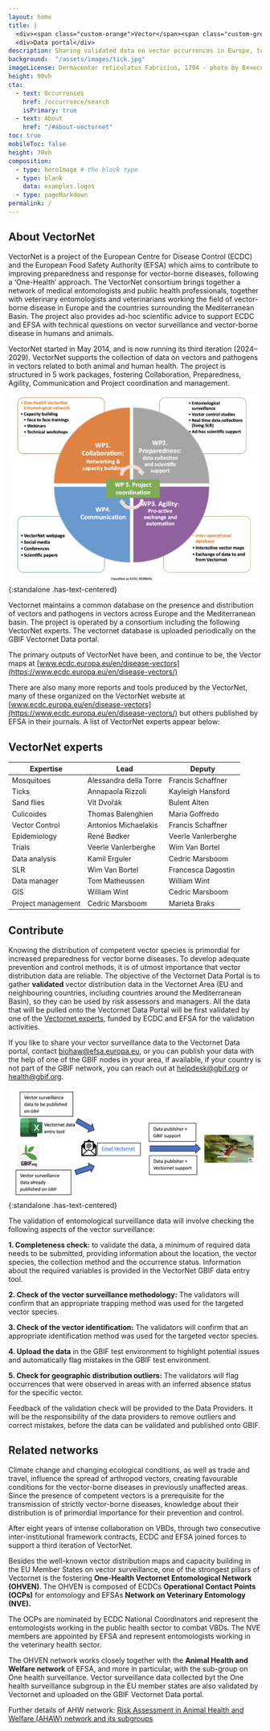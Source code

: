 ```yaml
---
layout: home
title: |
  <div><span class="custom-orange">Vector</span><span class="custom-green">Net</span></div>
  <div>Data portal</div>
description: Sharing validated data on vector occurrences in Europe, to improve preparedness for vector-borne diseases
background:  "/assets/images/tick.jpg"
imageLicense: Dermacentor reticulatus Fabricius, 1794 - photo by Вячеслав Юсупов via [iNaturalist](https://www.inaturalist.org/photos/122397460) - License [CC-BY-NC-4](http://creativecommons.org/licenses/by-nc/4.0/)
height: 90vh
cta:
  - text: Occurrences
    href: /occurrence/search
    isPrimary: true
  - text: About
    href: "/#about-vectornet"
toc: true
mobileToc: false
height: 70vh
composition:
  - type: heroImage # the block type
  - type: blank
    data: examples.logos
  - type: pageMarkdown
permalink: /
---
```

## About VectorNet
VectorNet is a project of the European Centre for Disease Control (ECDC) and the European Food Safety Authority (EFSA) which aims to contribute to improving preparedness and response for vector-borne diseases, following a ‘One-Health’ approach. The VectorNet consortium brings together a network of medical entomologists and public health professionals, together with veterinary entomologists and veterinarians working the field of vector-borne disease in Europe and the countries surrounding the Mediterranean Basin. The project also provides ad-hoc scientific advice to support ECDC and EFSA with technical questions on vector surveillance and vector-borne disease in humans and animals.

VectorNet started in May 2014, and is now running its third iteration (2024–2029). VectorNet supports the collection of data on vectors and pathogens in vectors related to both animal and human health. The project is structured in 5 work packages, fostering Collaboration, Preparedness, Agility, Communication and Project coordination and management.

![](/assets/images/vn1.png){:standalone .has-text-centered}

Vectornet maintains a common database on the presence and distribution of vectors and pathogens in vectors across Europe and the Mediterranean basin. The project is operated by a consortium including the following VectorNet experts. The vectornet database is uploaded periodically on the GBIF Vectornet Data portal. 

The primary outputs of VectorNet have been, and continue to be, the Vector maps at [www.ecdc.europa.eu/en/disease-vectors](https://www.ecdc.europa.eu/en/disease-vectors/)

There are also many more reports and tools produced by the VectorNet, many of these organized on the VectorNet website at [www.ecdc.europa.eu/en/disease-vectors](https://www.ecdc.europa.eu/en/disease-vectors/) but others published by EFSA in their journals. A list of VectorNet experts appear below:

## VectorNet experts

| Expertise         | Lead                   | Deputy                 |
|------------------|-----------------------|------------------------|
| Mosquitoes       | Alessandra della Torre | Francis Schaffner      |
| Ticks           | Annapaola Rizzoli       | Kayleigh Hansford      |
| Sand flies      | Vít Dvořák              | Bulent Alten          |
| Culicoides      | Thomas Balenghien       | Maria Goffredo        |
| Vector Control  | Antonios Michaelakis    | Francis Schaffner      |
| Epidemiology    | René Bødker             | Veerle Vanlerberghe   |
| Trials         | Veerle Vanlerberghe     | Wim Van Bortel        |
| Data analysis   | Kamil Erguler           | Cedric Marsboom       |
| SLR            | Wim Van Bortel          | Francesca Dagostin    |
| Data manager   | Tom Matheussen          | William Wint          |
| GIS            | William Wint            | Cedric Marsboom       |
| Project management | Cedric Marsboom      | Marieta Braks         |

## Contribute
Knowing the distribution of competent vector species is primordial for increased preparedness for vector borne diseases. To develop adequate prevention and control methods, it is of utmost importance that vector distribution data are reliable. The objective of the Vectornet Data Portal is to gather **validated** vector distribution data in the Vectornet Area (EU and neighbouring countries, including countries around the Mediterranean Basin), so they can be used by risk assessors and managers. All the data that will be pulled onto the Vectornet Data Portal will be first validated by one of the [Vectornet experts](/about#vectornet-experts), funded by ECDC and EFSA for the validation activities.

If you like to share your vector surveillance data to the Vectornet Data portal, contact biohaw@efsa.europa.eu, or you can publish your data with the help of one of the GBIF nodes in your area, if available, if your country is not part of the GBIF network, you can reach out at helpdesk@gbif.org or health@gbif.org.

![overview](/assets/images/vn2.png){:standalone .has-text-centered}

The validation of entomological surveillance data will involve checking the following aspects of the vector surveillance:

**1. Completeness check:** to validate the data, a minimum of required data needs to be submitted, providing information about the location, the vector species, the collection method and the occurrence status. Information about the required variables is provided in the VectorNet GBIF data entry tool. 

**2.	Check of the vector surveillance methodology:**  The validators will confirm that an appropriate trapping method was used for the targeted vector species. 

**3.	Check of the vector identification:**  The validators will confirm that an appropriate identification method was used for the targeted vector species.

**4.	Upload the data** in the GBIF test environment to highlight potential issues and automatically flag mistakes in the GBIF test environment.

**5.	Check for geographic distribution outliers:** The validators will flag occurrences that were observed in areas with an inferred absence status for the specific vector.

Feedback of the validation check will be provided to the Data Providers. It will be the responsibility of the data providers to remove outliers and correct mistakes, before the data can be validated and published onto GBIF.

## Related networks

Climate change and changing ecological conditions, as well as trade and travel, influence the spread of arthropod vectors, creating favourable conditions for the vector-borne diseases in previously unaffected areas. Since the presence of competent vectors is a prerequisite for the transmission of strictly vector-borne diseases, knowledge about their distribution is of primordial importance for their prevention and control. 

After eight years of intense collaboration on VBDs, through two consecutive inter-institutional framework contracts, ECDC and EFSA joined forces to support a third iteration of VectorNet. 

Besides the well-known vector distribution maps and capacity building in the EU Member States on vector surveillance, one of the strongest pillars of Vectornet is the fostering **One-Health Vectornet Entomological Network (OHVEN)**. The OHVEN is composed of ECDCs **Operational Contact Points (OCPs)** for entomology and EFSAs **Network on Veterinary Entomology (NVE).** 

The OCPs are nominated by ECDC National Coordinators and represent the entomologists working in the public health sector to combat VBDs. The NVE members are appointed by EFSA and represent entomologists working in the veterinary health sector. 

The OHVEN network works closely together with the **Animal Health and Welfare network** of EFSA, and more in particular, with the sub-group on One health surveillance. Vector surveillance data collected byt the One health surveillance subgroup in the EU member states are also validated by Vectornet and uploaded on the GBIF Vectornet Data portal.

Further details of AHW network: [Risk Assessment in Animal Health and Welfare (AHAW) network and its subgroups](https://www.efsa.europa.eu/sites/default/files/2024-08/Risk_Assessment_Animal_Health_Welfare_AHAW%29_network_and_subgroups_members%20%281%29.pdf)
